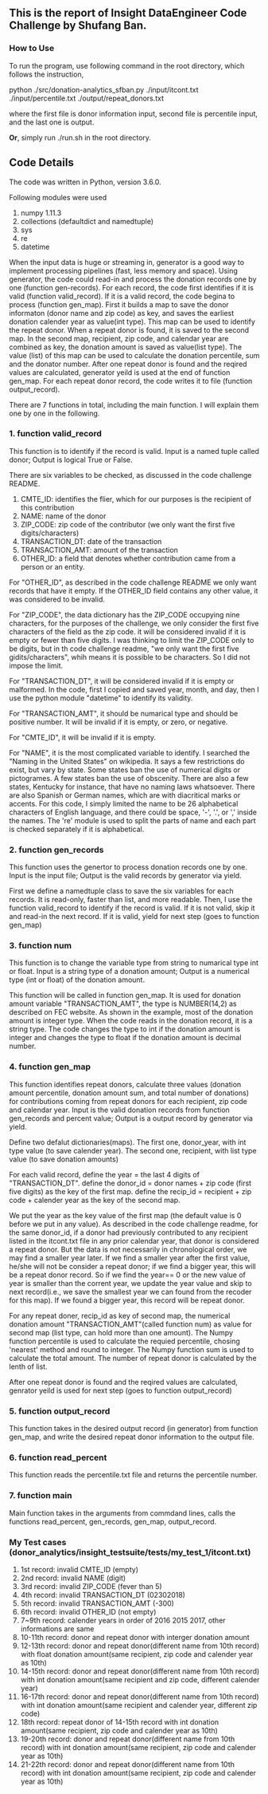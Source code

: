 ## This is the report of Insight DataEngineer Code Challenge by Shufang Ban.

   
### How to Use

To run the program, use following command in the root directory, which follows the instruction,

python ./src/donation-analytics_sfban.py ./input/itcont.txt ./input/percentile.txt ./output/repeat_donors.txt

where the first file is donor information input, second file is percentile input, and the last one is output.

**Or**, simply run ./run.sh in the root directory.


## Code Details

The code was written in Python, version 3.6.0.

Following modules were used
   1) numpy 1.11.3
   2) collections (defaultdict and namedtuple)
   3) sys
   4) re
   5) datetime

   
When the input data is huge or streaming in, generator is a good way to implement processing pipelines (fast, less memory and space).
Using generator, the code could read-in and process the donation records one by one (function gen-records). 
For each record, the code first identifies if it is valid (function valid_record).
If it is a valid record, the code begina to process (function gen_map).
First it builds a map to save the donor informaton (donor name and zip code) as key, and saves the earliest donation calender year as value(int type).
This map can be used to identify the repeat donor.
When a repeat donor is found, it is saved to the second map.
In the second map, recipient, zip code, and calendar year are combined as key, the donation amount is saved as value(list type).
The value (list) of this map can be used to calculate the donation percentile, sum and the donator number.
After one repeat donor is found and the reqired values are calculated, generator yeild is used at the end of function gen_map. 
For each repeat donor record, the code writes it to file (function output_record).

There are 7 functions in total, including the main function. I will explain them one by one in the following.
 

### 1. function valid_record

   This function is to identify if the record is valid. 
   Input is a named tuple called donor; Output is logical True or False.
   
   There are six variables to be checked, as discussed in the code challenge README.
   1) CMTE_ID: identifies the flier, which for our purposes is the recipient of this contribution
   2) NAME: name of the donor
   3) ZIP_CODE: zip code of the contributor (we only want the first five digits/characters)
   4) TRANSACTION_DT: date of the transaction
   5) TRANSACTION_AMT: amount of the transaction
   6) OTHER_ID: a field that denotes whether contribution came from a person or an entity. 
   
   For "OTHER_ID", as described in the code challenge README we only want records that have it empty. If the OTHER_ID field contains any other value, it was considered to be invalid.
   
   For "ZIP_CODE", the data dictionary has the ZIP_CODE occupying nine characters, for the purposes of the challenge, we only consider the first five characters of the field as the zip code. it will be considered invalid if it is empty or fewer than five digits. I was thinking to limit the ZIP_CODE only to be digits, but in th code challenge readme, "we only want the first five gidits/characters", whih means it is possible to be characters. So I did not impose the limit.
   
   For "TRANSACTION_DT",  it will be considered invalid if it is empty or malformed. In the code, first I copied and saved year, month, and day, then I use the python module "datetime" to identify its validity. 
   
   For "TRANSACTION_AMT", it should be numarical type and should be positive number. It will be invalid if it is empty, or zero, or negative.
   
   For "CMTE_ID", it will be invalid if it is empty.
   
   For "NAME", it is the most complicated variable to identify. I searched the "Naming in the United States" on wikipedia. It says a few restrictions do exist, but vary by state. Some states ban the use of numerical digits or pictogrames. A few states ban the use of obscenity. There are also a few states, Kentucky for instance, that have no naming laws whatsoever. There are also Spanish or German names, which are with diacritical marks or accents. For this code, I simply limited the name to be 26 alphabetical characters of English language, and there could be space, '-', '.', or ',' inside the names. The 're' module is used to split the parts of name and each part is checked separately if it is alphabetical. 


### 2. function gen_records

   This function uses the genertor to process donation records one by one.
   Input is the input file; Output is the valid records by generator via yield. 
   
   First we define a namedtuple class to save the six variables for each records. 
   It is read-only, faster than list, and more readable.
   Then, I use the function valid_record to identify if the record is valid. 
   If it is not valid, skip it and read-in the next record. 
   If it is valid, yield for next step (goes to function gen_map) 
    
### 3. function num

   This function is to change the variable type from string to numarical type int or float.
   Input is a string type of a donation amount; Output is a numerical type (int or float) of the donation amount.
   
   This function will be called in function gen_map. 
   It is used for donation amount variable "TRANSACTION_AMT", the type is NUMBER(14,2) as described on FEC website. 
   As shown in the example, most of the donation amount is integer type. 
   When the code reads in the donation record, it is a string type. 
   The code changes the type to int if the donation amount is integer and changes the type to float if the donation amount is decimal number.

### 4. function gen_map
   
   This function identifies repeat donors, calculate three values (donation amount percentile, donation amount sum, and total number of donations) for contributions coming from repeat donors for each recipient, zip code and calendar year.
   Input is the valid donation records from function gen_records and percent value; Output is a output record by generator via yield.
   
   Define two defalut dictionaries(maps). 
   The first one, donor_year, with int type value (to save calender year).
   The second one, recipient, with list type value (to save donation amounts) 
   
   For each valid record, 
   define the year = the last 4 digits of "TRANSACTION_DT". 
   define the donor_id = donor names + zip code (first five digits) as the key of the first map. 
   define the recip_id = recipient + zip code + calender year as the key of the second map. 
   
   We put the year as the key value of the first map (the default value is 0 before we put in any value). 
   As described in the code challenge readme, for the same donor_id,  if a donor had previously contributed to any recipient listed in the itcont.txt file in any prior calendar year, that donor is considered a repeat donor. But the data is not necessarily in chronological order, we may find a smaller year later. If we find a smaller year after the first value, he/she will not be consider a repeat donor; if we find a bigger year, this will be a repeat donor record. 
   So if we find the year== 0 or the new value of year is smaller than the corrent year, we update the year value and skip to next record(i.e., we save the smallest year we can found from the recoder for this map). If we found a bigger year, this record will be repeat donor. 
   
   For any repeat doner, recip_id as key of second map, the numerical donation amount "TRANSACTION_AMT"(called function num) as value for second map (list type, can hold more than one amount).
   The Numpy function percentile is used to calculate the requied percentile, chosing 'nearest' method and round to integer.
   The Numpy function sum is used to calculate the total amount.
   The number of repeat donor is calculated by the lenth of list.
   
   After one repeat donor is found and the reqired values are calculated, genrator yeild is used for next step (goes to function output_record)

### 5. function output_record

   This function takes in the desired output record (in generator) from function gen_map, and write the desired repeat donor information to the output file.

### 6. function read_percent

   This function reads the percentile.txt file and returns the percentile number.

### 7. function main

   Main function takes in the arguments from commdand lines, calls the functions read_percent, gen_records, gen_map, output_record.


   
### My Test cases (donor_analytics/insight_testsuite/tests/my_test_1/itcont.txt)

   1) 1st record: invalid CMTE_ID (empty)
   2) 2nd record: invalid NAME (digit)
   3) 3rd record: invalid ZIP_CODE (fever than 5)
   4) 4th record: invalid TRANSACTION_DT (02302018)
   5) 5th record: invalid TRANSACTION_AMT (-300)
   6) 6th record: invalid OTHER_ID (not empty)
   7) 7~9th record: calender years in order of 2016 2015 2017, other informations are same
   8) 10-11th record: donor and repeat donor with interger donation amount
   9) 12-13th record: donor and repeat donor(different name from 10th record) with float donation amount(same recipient, zip code and calender year as 10th)
   10) 14-15th record: donor and repeat donor(different name from 10th record) with int donation amount(same recipient and zip code, different calender year)
   11) 16-17th record: donor and repeat donor(different name from 10th record) with int donation amount(same recipient and calender year, different zip code)
   12) 18th record:              repeat donor of 14-15th record with int donation amount(same recipient, zip code and calender year as 10th)
   13) 19-20th record: donor and repeat donor(different name from 10th record) with int donation amount(same recipient, zip code and calender year as 10th)
   14) 21-22th record: donor and repeat donor(different name from 10th record) with int donation amount(same recipient, zip code and calender year as 10th)
   
  

